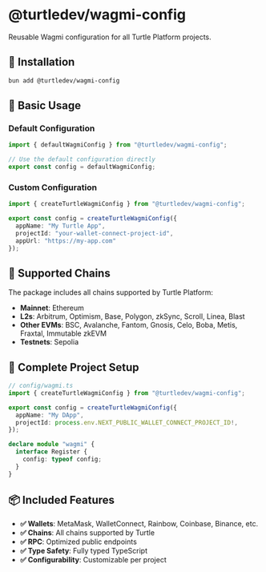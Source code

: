 # @turtledev/wagmi-config

Reusable Wagmi configuration for all Turtle Platform projects.

## 🚀 Installation

```bash
bun add @turtledev/wagmi-config
```

## 📖 Basic Usage

### Default Configuration

```typescript
import { defaultWagmiConfig } from "@turtledev/wagmi-config";

// Use the default configuration directly
export const config = defaultWagmiConfig;
```

### Custom Configuration

```typescript
import { createTurtleWagmiConfig } from "@turtledev/wagmi-config";

export const config = createTurtleWagmiConfig({
  appName: "My Turtle App",
  projectId: "your-wallet-connect-project-id",
  appUrl: "https://my-app.com"
});
```

## 🔗 Supported Chains

The package includes all chains supported by Turtle Platform:

- **Mainnet**: Ethereum
- **L2s**: Arbitrum, Optimism, Base, Polygon, zkSync, Scroll, Linea, Blast
- **Other EVMs**: BSC, Avalanche, Fantom, Gnosis, Celo, Boba, Metis, Fraxtal, Immutable zkEVM
- **Testnets**: Sepolia

## 🔧 Complete Project Setup

```typescript
// config/wagmi.ts
import { createTurtleWagmiConfig } from "@turtledev/wagmi-config";

export const config = createTurtleWagmiConfig({
  appName: "My DApp",
  projectId: process.env.NEXT_PUBLIC_WALLET_CONNECT_PROJECT_ID!,
});

declare module "wagmi" {
  interface Register {
    config: typeof config;
  }
}
```

## 📦 Included Features

- **✅ Wallets**: MetaMask, WalletConnect, Rainbow, Coinbase, Binance, etc.
- **✅ Chains**: All chains supported by Turtle
- **✅ RPC**: Optimized public endpoints
- **✅ Type Safety**: Fully typed TypeScript
- **✅ Configurability**: Customizable per project